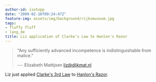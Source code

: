 ```yaml
---
author-id: isotopp
date: "2009-02-16T09:24:47Z"
feature-img: assets/img/background/rijksmuseum.jpg
tags:
- fluffy fluff
- lang_de
title: Liz application of Clarke's Law to Hanlon's Razor
---
```


> "Any sufficiently advanced incompetence is indistinguishable from malice."
> 
>    --- Elizabeth Mattijsen <liz@dijkmat.nl>

Liz just applied [Clarke's 3rd Law](http://en.wikipedia.org/wiki/Clarke%27s_Law) to [Hanlon's Razor](http://en.wikipedia.org/wiki/Hanlon%27s_razor).

